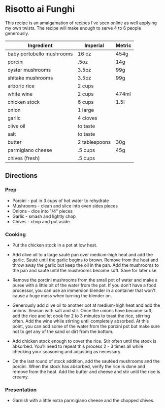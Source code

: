 # Risotto ai Funghi

This recipe is an amalgamation of recipes I've seen online as well applying my own twists.  The recipe will make enough to serve 4 to 6 people generously.

| Ingredient | Imperial | Metric |
| ------------- | ----------- | ----------- |
| baby portobello mushrooms | 16 oz | 454g |
| porcini | .5oz | 14g |
| oyster mushrooms | 3.5oz | 99g |
| shitake mushrooms | 3.5oz | 99g |
| arborio rice | 2 cups | | 
| white wine | 2 cups | 474ml | 
| chicken stock | 6 cups | 1.5l | 
| onion | 1 large | | 
| garlic | 4 cloves | | 
| olive oil | to taste | | 
| salt | to taste | | 
| butter | 2 tablespoons | 30g | 
| parmigiano cheese| .5 cups | 45g | 
| chives (fresh)| .5 cups | |

## Directions

### Prep

* Porcini - put in 3 cups of hot water to rehydrate
* Mushrooms - clean and slice into even sides pieces
* Onions - dice into 1/4" pieces
* Garlic - smash and lightly chop
* Chives - chop and put aside

### Cooking

* Put the chicken stock in a pot at low heat.

* Add olive oil to a large sauté pan over medium-high heat and add the garlic.  Sauté until the garlic begins to brown.  Remove from the heat and throw away the garlic but keep the oil in the pan.  Add the mushrooms to the pan and sauté until the mushrooms become soft.  Save for later use.

* Remove the porcini mushrooms from the small pot of water and make a puree with a little bit of the water from the pot.  If you don't have a food processor, you can use an immersion blender in a container that won't cause a huge mess when turning the blender on.

* Generously add olive oil to another pot at medium-high heat and add the onions.  Season with salt and stir.  Once the onions have become soft, add the rice and let cook for 2 to 3 minutes to toast the rice, stirring often.  Add the wine while stirring until completely absorbed.  At this point, you can add some of the water from the porcini pot but make sure not to get any of the sand or dirt from the bottom.

* Add chicken stock enough to cover the rice.  Stir often until the stock is absorbed.  You'll need to repeat this process 2 - 3 times all while checking your seasoning and adjusting as necessary.

* On the last round of stock addition, add the sautéed mushrooms and the porcini.  When the stock has absorbed, verify the rice is done and remove from the heat.  Add the butter and cheese and stir until the rice is creamy. 

### Presentation

* Garnish with a little extra parmigiano cheese and the chopped chives.
